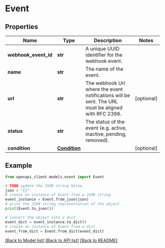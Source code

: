 # Event


## Properties

Name | Type | Description | Notes
------------ | ------------- | ------------- | -------------
**webhook_event_id** | **str** | A unique UUID identifier for the webhook event. | 
**name** | **str** | The name of the event. | 
**url** | **str** | The webhook Url where the event notifications will be sent. The URL must be aligned with RFC 2396. | [optional] 
**status** | **str** | The status of the event (e.g. active, inactive, pending, removed). | 
**condition** | [**Condition**](Condition.md) |  | [optional] 

## Example

```python
from openapi_client.models.event import Event

# TODO update the JSON string below
json = "{}"
# create an instance of Event from a JSON string
event_instance = Event.from_json(json)
# print the JSON string representation of the object
print(Event.to_json())

# convert the object into a dict
event_dict = event_instance.to_dict()
# create an instance of Event from a dict
event_from_dict = Event.from_dict(event_dict)
```
[[Back to Model list]](../README.md#documentation-for-models) [[Back to API list]](../README.md#documentation-for-api-endpoints) [[Back to README]](../README.md)


